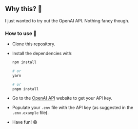 ## Why this? :thinking:

I just wanted to try out the OpenAI API.
Nothing fancy though.

### How to use :raising_hand:

- Clone this repository.

- Install the dependencies with:

  ```bash
  npm install

  # or
  yarn

  # or
  pnpm install
  ```

- Go to the [OpenAI API](https://platform.openai.com/docs/api-reference/introduction) website to get your API key.
- Populate your `.env` file with the API key (as suggested in the `.env.example` file).
- Have fun! :smile:
